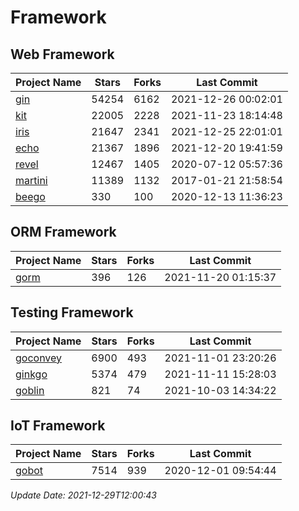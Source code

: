 # Framework

## Web Framework
| Project Name | Stars | Forks | Last Commit |
| ------------ | ----- | ----- | ----------- |
| [gin](https://github.com/gin-gonic/gin) | 54254 | 6162 | 2021-12-26 00:02:01 |
| [kit](https://github.com/go-kit/kit) | 22005 | 2228 | 2021-11-23 18:14:48 |
| [iris](https://github.com/kataras/iris) | 21647 | 2341 | 2021-12-25 22:01:01 |
| [echo](https://github.com/labstack/echo) | 21367 | 1896 | 2021-12-20 19:41:59 |
| [revel](https://github.com/revel/revel) | 12467 | 1405 | 2020-07-12 05:57:36 |
| [martini](https://github.com/go-martini/martini) | 11389 | 1132 | 2017-01-21 21:58:54 |
| [beego](https://github.com/astaxie/beego) | 330 | 100 | 2020-12-13 11:36:23 |

## ORM Framework
| Project Name | Stars | Forks | Last Commit |
| ------------ | ----- | ----- | ----------- |
| [gorm](https://github.com/jinzhu/gorm) | 396 | 126 | 2021-11-20 01:15:37 |

## Testing Framework
| Project Name | Stars | Forks | Last Commit |
| ------------ | ----- | ----- | ----------- |
| [goconvey](https://github.com/smartystreets/goconvey) | 6900 | 493 | 2021-11-01 23:20:26 |
| [ginkgo](https://github.com/onsi/ginkgo) | 5374 | 479 | 2021-11-11 15:28:03 |
| [goblin](https://github.com/franela/goblin) | 821 | 74 | 2021-10-03 14:34:22 |

## IoT Framework
| Project Name | Stars | Forks | Last Commit |
| ------------ | ----- | ----- | ----------- |
| [gobot](https://github.com/hybridgroup/gobot) | 7514 | 939 | 2020-12-01 09:54:44 |

*Update Date: 2021-12-29T12:00:43*
